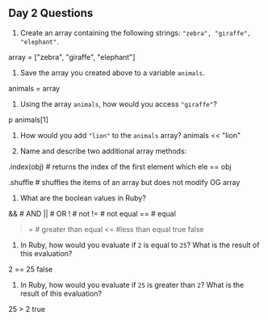 ## Day 2 Questions

1. Create an array containing the following strings: `"zebra", "giraffe", "elephant"`.

array = ["zebra", "giraffe", "elephant"]

1. Save the array you created above to a variable `animals`.

animals = array

1. Using the array `animals`, how would you access `"giraffe"`?

p animals[1]

1. How would you add `"lion"` to the `animals` array?
animals << "lion"

1. Name and describe two additional array methods:

.index(obj) # returns the index of the first element which ele == obj

.shuffle # shuffles the items of an array but does not modify OG array

1. What are the boolean values in Ruby?

&& # AND
|| # OR
! # not
!= # not equal
== # equal
>= # greater than equal
<= #less than equal
true
false

1. In Ruby, how would you evaluate if `2` is equal to `25`? What is the result of this evaluation?

2 == 25
false

1. In Ruby, how would you evaluate if `25` is greater than `2`? What is the result of this evaluation?

25 > 2
true
